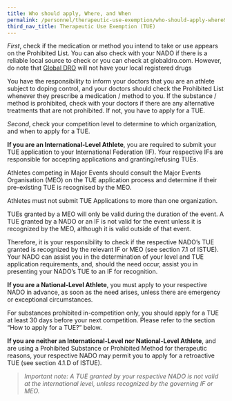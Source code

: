 ```yaml
---
title: Who should apply, Where, and When
permalink: /personnel/therapeutic-use-exemption/who-should-apply-where&when/
third_nav_title: Therapeutic Use Exemption (TUE)
---
```

*First*, check if the medication or method you intend to take or use appears on the Prohibited List. You can also check with your NADO if there is a reliable local source to check or you can check at globaldro.com. However, do note that [Global DRO](https://www.globaldro.com/Home) will not have your local registered drugs

You have the responsibility to inform your doctors that you are an athlete subject to doping control, and your doctors should check the Prohibited List whenever they prescribe a medication / method to you. If the substance / method is prohibited, check with your doctors if there are any alternative treatments that are not prohibited. If not, you have to apply for a TUE.

*Second*, check your competition level to determine to which organization, and when to apply for a TUE.

**If you are an International-Level Athlete**, you are required to submit your TUE application to your International Federation (IF). Your respective IFs are responsible for accepting applications and granting/refusing TUEs.

Athletes competing in Major Events should consult the Major Events Organisation (MEO) on the TUE application process and determine if their pre-existing TUE is recognised by the MEO.

Athletes must not submit TUE Applications to more than one organization.

TUEs granted by a MEO will only be valid during the duration of the event. A TUE granted by a NADO or an IF is not valid for the event unless it is recognized by the MEO, although it is valid outside of that event.

Therefore, it is your responsibility to check if the respective NADO’s TUE granted is recognized by the relevant IF or MEO (see section 7.1 of ISTUE). Your NADO can assist you in the determination of your level and TUE application requirements, and, should the need occur, assist you in presenting your NADO’s TUE to an IF for recognition.

**If you are a National-Level Athlete**, you must apply to your respective NADO in advance, as soon as the need arises, unless there are emergency or exceptional circumstances.

For substances prohibited in-competition only, you should apply for a TUE at least 30 days before your next competition. Please refer to the section “How to apply for a TUE?” below.

**If you are neither an International-Level nor National-Level Athlete**, and are using a Prohibited Substance or Prohibited Method for therapeutic reasons, your respective NADO may permit you to apply for a retroactive TUE (see section 4.1.D of ISTUE).

> *Important note: A TUE granted by your respective NADO is not valid at the international level, unless recognized by the governing IF or MEO.*
